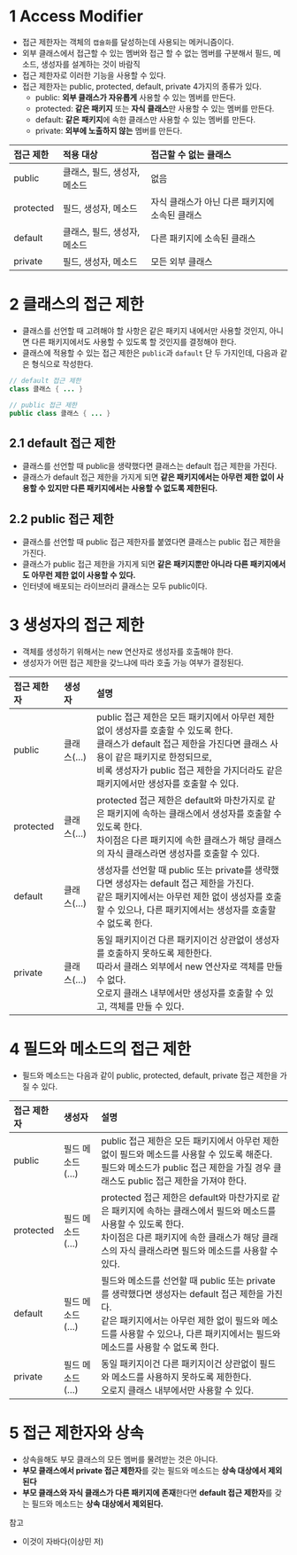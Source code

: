 # 1 Access Modifier

* 접근 제한자는 객체의 `캡슐화`를 달성하는데 사용되는 메커니즘이다.
* 외부 클래스에서 접근할 수 있는 멤버와 접근 할 수 없는 멤버를 구분해서 필드, 메소드, 생성자를 설계하는 것이 바람직
* 접근 제한자로 이러한 기능을 사용할 수 있다.
* 접근 제한자는 public, protected, default, private 4가지의 종류가 있다.
  * public: **외부 클래스가 자유롭게** 사용할 수 있는 멤버를 만든다.
  * protected: **같은 패키지** 또는 **자식 클래스**만 사용할 수 있는 멤버를 만든다.
  * default: **같은 패키지**에 속한 클래스만 사용할 수 있는 멤버를 만든다.
  * private: **외부에 노출하지 않는** 멤버를 만든다.



| 접근 제한 | 적용 대상                    | 접근할 수 없는 클래스                          |
| :-------- | :--------------------------- | :--------------------------------------------- |
| public    | 클래스, 필드, 생성자, 메소드 | 없음                                           |
| protected | 필드, 생성자, 메소드         | 자식 클래스가 아닌 다른 패키지에 소속된 클래스 |
| default   | 클래스, 필드, 생성자, 메소드 | 다른 패키지에 소속된 클래스                    |
| private   | 필드, 생성자, 메소드         | 모든 외부 클래스                               |



# 2 클래스의 접근 제한

* 클래스를 선언할 때 고려해야 할 사항은 같은 패키지 내에서만 사용할 것인지, 아니면 다른 패키지에서도 사용할 수 있도록 할 것인지를 결정해야 한다.
* 클래스에 적용할 수 있는 접근 제한은 `public`과 `dafault` 단 두 가지인데, 다음과 같은 형식으로 작성한다.

```java
// default 접근 제한
class 클래스 { ... }

// public 접근 제한
public class 클래스 { ... }
```



## 2.1 default 접근 제한

* 클래스를 선언할 때 public을 생략했다면 클래스는 default 접근 제한을 가진다.
* 클래스가 default 접근 제한을 가지게 되면 **같은 패키지에서는 아무런 제한 없이 사용할 수 있지만 다른 패키지에서는 사용할 수 없도록 제한된다.**



## 2.2 public 접근 제한

* 클래스를 선언할 때 public 접근 제한자를 붙였다면 클래스는 public 접근 제한을 가진다.
* 클래스가 public 접근 제한을 가지게 되면 **같은 패키지뿐만 아니라 다른 패키지에서도 아무런 제한 없이 사용할 수 있다.**
* 인터넷에 배포되는 라이브러리 클래스는 모두 public이다.



# 3 생성자의 접근 제한

* 객체를 생성하기 위해서는 new 연산자로 생성자를 호출해야 한다.
* 생성자가 어떤 접근 제한을 갖느냐에 따라 호출 가능 여부가 결정된다.

| 접근 제한자 | 생성자    | 설명                                                         |
| :---------- | :-------- | :----------------------------------------------------------- |
| public      | 클래스(…) | public 접근 제한은 모든 패키지에서 아무런 제한 없이 생성자를 호출할 수 있도록 한다. <br />클래스가 default 접근 제한을 가진다면 클래스 사용이 같은 패키지로 한정되므로, <br />비록 생성자가 public 접근 제한을 가지더라도 같은 패키지에서만 생성자를 호출할 수 있다. |
| protected   | 클래스(…) | protected 접근 제한은 default와 마찬가지로 같은 패키지에 속하는 클래스에서 생성자를 호출할 수 있도록 한다. <br />차이점은 다른 패키지에 속한 클래스가 해당 클래스의 자식 클래스라면 생성자를 호출할 수 있다. |
| default     | 클래스(…) | 생성자를 선언할 때 public 또는 private를 생략했다면 생성자는 default 접근 제한을 가진다. <br />같은 패키지에서는 아무런 제한 없이 생성자를 호출할 수 있으나, 다른 패키지에서는 생성자를 호출할 수 없도록 한다. |
| private     | 클래스(…) | 동일 패키지이건 다른 패키지이건 상관없이 생성자를 호출하지 못하도록 제한한다. <br />따라서 클래스 외부에서 new 연산자로 객체를 만들 수 없다. <br />오로지 클래스 내부에서만 생성자를 호출할 수 있고, 객체를 만들 수 있다. |



# 4 필드와 메소드의 접근 제한

* 필드와 메소드는 다음과 같이 public, protected, default, private 접근 제한을 가질 수 있다.

| 접근 제한자 | 생성자         | 설명                                                         |
| :---------- | :------------- | :----------------------------------------------------------- |
| public      | 필드 메소드(…) | public 접근 제한은 모든 패키지에서 아무런 제한 없이 필드와 메소드를 사용할 수 있도록 해준다. <br />필드와 메소드가 public 접근 제한을 가질 경우 클래스도 public 접근 제한을 가져야 한다. |
| protected   | 필드 메소드(…) | protected 접근 제한은 default와 마찬가지로 같은 패키지에 속하는 클래스에서 필드와 메소드를 사용할 수 있도록 한다. <br />차이점은 다른 패키지에 속한 클래스가 해당 클래스의 자식 클래스라면 필드와 메소드를 사용할 수 있다. |
| default     | 필드 메소드(…) | 필드와 메소드를 선언할 때 public 또는 private를 생략했다면 생성자는 default 접근 제한을 가진다. <br />같은 패키지에서는 아무런 제한 없이 필드와 메소드를 사용할 수 있으나, 다른 패키지에서는 필드와 메소드를 사용할 수 없도록 한다. |
| private     | 필드 메소드(…) | 동일 패키지이건 다른 패키지이건 상관없이 필드와 메소드를 사용하지 못하도록 제한한다. <br />오로지 클래스 내부에서만 사용할 수 있다. |



# 5 접근 제한자와 상속

* 상속을해도 부모 클래스의 모든 멤버를 물려받는 것은 아니다.
* **부모 클래스에서 private 접근 제한자**를 갖는 필드와 메소드는 **상속 대상에서 제외된다**
* **부모 클래스와 자식 클래스가 다른 패키지에 존재**한다면 **default 접근 제한자**를 갖는 필드와 메소드는 **상속 대상에서 제외된다.**



참고

* 이것이 자바다(이상민 저)